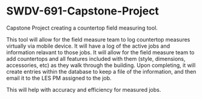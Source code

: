 # SWDV-691-Capstone-Project
 Capstone Project creating a countertop field measuring tool.

This tool will allow for the field measure team to log countertop measures virtually via mobile device. It will have a log of the active jobs and information relavant to those jobs. It will allow for the field measure team to add countertops and all features included with them (style, dimensions, accessories, etc) as they walk through the building. Upon completing, it will create entries within the database to keep a file of the information, and then email it to the LES PM assigned to the job. 

This will help with accuracy and efficiency for measured jobs.
